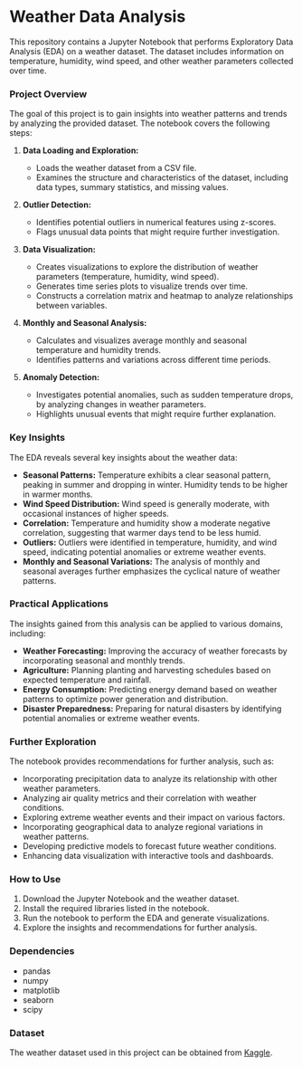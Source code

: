 # Weather Data Analysis

This repository contains a Jupyter Notebook that performs Exploratory Data Analysis (EDA) on a weather dataset. The dataset includes information on temperature, humidity, wind speed, and other weather parameters collected over time.

### Project Overview

The goal of this project is to gain insights into weather patterns and trends by analyzing the provided dataset. The notebook covers the following steps:

1. **Data Loading and Exploration:**
   - Loads the weather dataset from a CSV file.
   - Examines the structure and characteristics of the dataset, including data types, summary statistics, and missing values.

2. **Outlier Detection:**
   - Identifies potential outliers in numerical features using z-scores.
   - Flags unusual data points that might require further investigation.

3. **Data Visualization:**
   - Creates visualizations to explore the distribution of weather parameters (temperature, humidity, wind speed).
   - Generates time series plots to visualize trends over time.
   - Constructs a correlation matrix and heatmap to analyze relationships between variables.

4. **Monthly and Seasonal Analysis:**
   - Calculates and visualizes average monthly and seasonal temperature and humidity trends.
   - Identifies patterns and variations across different time periods.

5. **Anomaly Detection:**
   - Investigates potential anomalies, such as sudden temperature drops, by analyzing changes in weather parameters.
   - Highlights unusual events that might require further explanation.

### Key Insights

The EDA reveals several key insights about the weather data:

- **Seasonal Patterns:** Temperature exhibits a clear seasonal pattern, peaking in summer and dropping in winter. Humidity tends to be higher in warmer months.
- **Wind Speed Distribution:** Wind speed is generally moderate, with occasional instances of higher speeds.
- **Correlation:** Temperature and humidity show a moderate negative correlation, suggesting that warmer days tend to be less humid.
- **Outliers:** Outliers were identified in temperature, humidity, and wind speed, indicating potential anomalies or extreme weather events.
- **Monthly and Seasonal Variations:** The analysis of monthly and seasonal averages further emphasizes the cyclical nature of weather patterns.

### Practical Applications

The insights gained from this analysis can be applied to various domains, including:

- **Weather Forecasting:** Improving the accuracy of weather forecasts by incorporating seasonal and monthly trends.
- **Agriculture:** Planning planting and harvesting schedules based on expected temperature and rainfall.
- **Energy Consumption:** Predicting energy demand based on weather patterns to optimize power generation and distribution.
- **Disaster Preparedness:** Preparing for natural disasters by identifying potential anomalies or extreme weather events.

### Further Exploration

The notebook provides recommendations for further analysis, such as:

- Incorporating precipitation data to analyze its relationship with other weather parameters.
- Analyzing air quality metrics and their correlation with weather conditions.
- Exploring extreme weather events and their impact on various factors.
- Incorporating geographical data to analyze regional variations in weather patterns.
- Developing predictive models to forecast future weather conditions.
- Enhancing data visualization with interactive tools and dashboards.

### How to Use

1. Download the Jupyter Notebook and the weather dataset.
2. Install the required libraries listed in the notebook.
3. Run the notebook to perform the EDA and generate visualizations.
4. Explore the insights and recommendations for further analysis.

### Dependencies

- pandas
- numpy
- matplotlib
- seaborn
- scipy

### Dataset

The weather dataset used in this project can be obtained from [Kaggle](https://www.kaggle.com/datasets/ayushmi77al/weather-data-set-for-beginners).
